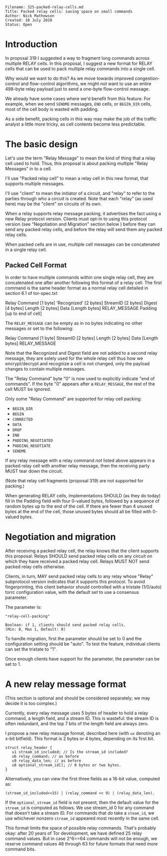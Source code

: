 ```
Filename: 325-packed-relay-cells.md
Title: Packed relay cells: saving space on small commands
Author: Nick Mathewson
Created: 10 July 2020
Status: Open
```

# Introduction

In proposal 319 I suggested a way to fragment long commands across
multiple RELAY cells.  In this proposal, I suggest a new format for
RELAY cells that can be used to pack multiple relay commands into a
single cell.

Why would we want to do this?  As we move towards improved
congestion-control and flow-control algorithms, we might not want to
use an entire 498-byte relay payload just to send a one-byte
flow-control message.

We already have some cases where we'd benefit from this feature.
For example, when we send `SENDME` messages, `END` cells, or `BEGIN_DIR`
cells, most of the cell body is wasted with padding.

As a side benefit, packing cells in this way may make the job of the
traffic analyst a little more tricky, as cell contents become less
predictable.

# The basic design

Let's use the term "Relay Message" to mean the kind of thing that a
relay cell used to hold.  Thus, this proposal is about packing
multiple "Relay Messages" in to a cell.

I'll use "Packed relay cell" to mean a relay cell in this new
format, that supports multiple messages.

I'll use "client" to mean the initiator of a circuit, and "relay" to
refer to the parties through who a circuit is created.  Note that
each "relay" (as used here) may be the "client" on circuits of its own.

When a relay supports relay message packing, it advertises the fact using a
new Relay protocol version.  Clients must opt-in to using this protocol
version (see "Negotiation and Migration" section below ) before they can send
any packed relay cells, and before the relay will send them any packed relay
cells.

When packed cells are in use, multiple cell messages can be
concatenated in a single relay cell.

## Packed Cell Format

In order to have multiple commands within one single relay cell, they are
concatenated one after another following this format of a relay cell. The
first command is the same header format as a normal relay cell detailed in
section 6.1 of tor-spec.txt

  Relay Command   [1 byte]
  'Recognized'    [2 bytes]
  StreamID        [2 bytes]
  Digest          [4 bytes]
  Length          [2 bytes]
  Data            [Length bytes]
  RELAY\_MESSAGE
  Padding         [up to end of cell]

The `RELAY_MESSAGE` can be empty as in no bytes indicating no other messages
or set to the following:

   Relay Command   [1 byte]
   StreamID        [2 bytes]
   Length          [2 bytes]
   Data            [Length bytes]
   RELAY\_MESSAGE

Note that the Recognized and Digest field are not added to a second relay
message, they are solely used for the whole relay cell thus how we
encrypt/decrypt and recognize a cell is not changed, only the payload changes
to contain multiple messages.

The "Relay Command" byte "0" is now used to explicitly indicate "end of
commands". If the byte "0" appears after a `RELAY_MESSAGE`, the rest of the
cell MUST be ignored.

Only some "Relay Command" are supported for relay cell packing:
  - `BEGIN_DIR`
  - `BEGIN`
  - `CONNECTED`
  - `DATA`
  - `DROP`
  - `END`
  - `PADDING_NEGOTIATED`
  - `PADDING_NEGOTIATE`
  - `SENDME`

If any relay message with a relay command _not_ listed above appears
in a packed relay cell with another relay message, then the
receiving party MUST tear down the circuit.

(Note that relay cell fragments (proposal 319) are not supported for
packing.)

When generating RELAY cells, implementations SHOULD (as they do today) fill in
the Padding field with four 0-valued bytes, followed by a sequence of random
bytes up to the end of the cell. If there are fewer than 4 unused bytes at the
end of the cell, those unused bytes should all be filled with 0-valued bytes.

# Negotiation and migration

After receiving a packed relay cell, the relay knows that the client
supports this proposal: Relays SHOULD send packed relay
cells on any circuit on which they have received a packed relay
cell.  Relays MUST NOT send packed relay cells otherwise.

Clients, in turn, MAY send packed relay cells to any relay whose
"Relay" subprotocol version indicates that it supports this
protocol.  To avoid fingerprinting, this client behavior should
controlled with a tristate (1/0/auto) torrc configuration value,
with the default set to use a consensus parameter.

The parameter is:

    "relay-cell-packing"

    Boolean: if 1, clients should send packed relay cells.
    (Min: 0, Max 1, Default: 0)

To handle migration, first the parameter should be set to 0 and the
configuration setting should be "auto".  To test the feature, individual
clients can set the tristate to "1".

Once enough clients have support for the parameter, the parameter
can be set to 1.


# A new relay message format

(This section is optional and should be considered separately; we
may decide it is too complex.)

Currently, every relay message uses 5 bytes of header to hold a
relay command, a length field, and a stream ID.  This is wasteful:
the stream ID is often redundant, and the top 7 bits of the length
field are always zero.

I propose a new relay message format, described here (with `ux`
denoting an x-bit bitfield).  This format is 2 bytes or 4 bytes,
depending on its first bit.

    struct relay_header {
       u1 stream_id_included; // Is the stream_id included?
       u6 relay_command; // as before
       u9 relay_data_len; // as before
       u8 optional_stream_id[]; // 0 bytes or two bytes.
    }

Alternatively, you can view the first three fields as a 16-bit
value, computed as:

    (stream_id_included<<15) | (relay_command << 9) | (relay_data_len).

If the `optional_stream_id` field is not present, then the default
value for the `stream_id` is computed as follows.  We use stream_id 0
for any command that doesn't take a stream ID.  For commands that
_do_ take a `steam_id`, we use whichever nonzero `stream_id` appeared
most recently in the same cell.

This format limits the space of possible relay commands.  That's
probably okay: after 20 years of Tor development, we have defined 25
relay command values.  But in case 2^6==64 commands will not be
enough, we reserve command values 48 through 63 for future formats
that need more command bits.

